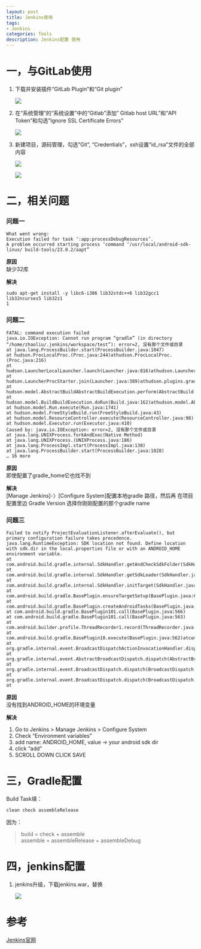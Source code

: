 ```yaml
---
layout: post
title: Jenkins使用
tags:
- Jenkins
categories: Tools
description: Jenkins配置 使用
---
```


# 一，与GitLab使用

 1. 下载并安装插件“GitLab Plugin”和“Git plugin”    
  
	![](http://ww3.sinaimg.cn/mw690/5ecfffbajw1f6e9kjmun5j20nm0dlwff.jpg)

2. 在“系统管理”的“系统设置”中的“Gitlab”添加” Gitlab host URL”和“API Token”和勾选”Ignore SSL Certificate Errors” 

	![](http://ww4.sinaimg.cn/mw690/5ecfffbajw1f6e9kiqa76j20nm0e5t9t.jpg)

3. 新建项目，源码管理，勾选”Git”, “Credentials”，ssh设置“id_rsa”文件的全部内容 

	![](http://ww1.sinaimg.cn/mw690/5ecfffbajw1f6e9khtu59j20nm0fuq4j.jpg)
 
	![](http://ww3.sinaimg.cn/mw690/5ecfffbajw1f6e9kgvapcj20nm0f2jtv.jpg)

# 二，相关问题

### 问题一

	What went wrong: 
	Execution failed for task ‘:app:processDebugResources’. 
	A problem occurred starting process ‘command ‘/usr/local/android-sdk-linux/	build-tools/23.0.2/aapt”

__原因__  
缺少32库

__解决__

```
sudo apt-get install -y libc6-i386 lib32stdc++6 lib32gcc1 lib32ncurses5 lib32z1  
1
```

### 问题二

```
FATAL: command execution failed 
java.io.IOException: Cannot run program “gradle” (in directory “/home/zhaoliu/.jenkins/workspace/test”): error=2, 没有那个文件或目录 
at java.lang.ProcessBuilder.start(ProcessBuilder.java:1047) 
at hudson.ProcLocalProc.(Proc.java:244)athudson.ProcLocalProc.(Proc.java:216) 
at hudson.LauncherLocalLauncher.launch(Launcher.java:816)athudson.LauncherProcStarter.start(Launcher.java:382) 
at hudson.LauncherProcStarter.join(Launcher.java:389)athudson.plugins.gradle.Gradle.performTask(Gradle.java:262)athudson.plugins.gradle.Gradle.perform(Gradle.java:116)athudson.tasks.BuildStepMonitor1.perform(BuildStepMonitor.java:20) 
at hudson.model.AbstractBuildAbstractBuildExecution.perform(AbstractBuild.java:785)athudson.model.BuildBuildExecution.build(Build.java:205) 
at hudson.model.BuildBuildExecution.doRun(Build.java:162)athudson.model.AbstractBuildAbstractBuildExecution.run(AbstractBuild.java:537) 
at hudson.model.Run.execute(Run.java:1741) 
at hudson.model.FreeStyleBuild.run(FreeStyleBuild.java:43) 
at hudson.model.ResourceController.execute(ResourceController.java:98) 
at hudson.model.Executor.run(Executor.java:410) 
Caused by: java.io.IOException: error=2, 没有那个文件或目录 
at java.lang.UNIXProcess.forkAndExec(Native Method) 
at java.lang.UNIXProcess.(UNIXProcess.java:186) 
at java.lang.ProcessImpl.start(ProcessImpl.java:130) 
at java.lang.ProcessBuilder.start(ProcessBuilder.java:1028) 
… 16 more
```

__原因__   
即使配置了gradle_home它也找不到

__解决__   
[Manage Jenkins]-〉[Configure System]配置本地gradle 路径，然后再 在项目配置里边 Gradle Version 选择你刚刚配置的那个gradle name

### 问题三

```
Failed to notify ProjectEvaluationListener.afterEvaluate(), but primary configuration failure takes precedence. 
java.lang.RuntimeException: SDK location not found. Define location with sdk.dir in the local.properties file or with an ANDROID_HOME environment variable. 
at com.android.build.gradle.internal.SdkHandler.getAndCheckSdkFolder(SdkHandler.java:140) 
at com.android.build.gradle.internal.SdkHandler.getSdkLoader(SdkHandler.java:150) 
at com.android.build.gradle.internal.SdkHandler.initTarget(SdkHandler.java:118) 
at com.android.build.gradle.BasePlugin.ensureTargetSetup(BasePlugin.java:674) 
at com.android.build.gradle.BasePlugin.createAndroidTasks(BasePlugin.java:611) 
at com.android.build.gradle.BasePlugin101.call(BasePlugin.java:566) 
at com.android.build.gradle.BasePlugin101.call(BasePlugin.java:563) 
at com.android.builder.profile.ThreadRecorder1.record(ThreadRecorder.java:55)atcom.android.builder.profile.ThreadRecorder1.record(ThreadRecorder.java:47) 
at com.android.build.gradle.BasePlugin10.execute(BasePlugin.java:562)atcom.android.build.gradle.BasePlugin10.execute(BasePlugin.java:559) 
at org.gradle.internal.event.BroadcastDispatchActionInvocationHandler.dispatch(BroadcastDispatch.java:93)atorg.gradle.internal.event.BroadcastDispatchActionInvocationHandler.dispatch(BroadcastDispatch.java:82) 
at org.gradle.internal.event.AbstractBroadcastDispatch.dispatch(AbstractBroadcastDispatch.java:44) 
at org.gradle.internal.event.BroadcastDispatch.dispatch(BroadcastDispatch.java:79) 
at org.gradle.internal.event.BroadcastDispatch.dispatch(BroadcastDispatch.java:30) 
at
```

__原因__   
没有找到ANDROID_HOME的环境变量

__解决__   

1. Go to Jenkins > Manage Jenkins > Configure System 
2. Check “Environment variables” 
3. add name: ANDROID_HOME, value -> your android sdk dir 
4. click “add” 
5. SCROLL DOWN CLICK SAVE

# 三，Gradle配置

Build Task填：

```
clean check assembleRelease
```

因为：
> build = check + assemble   
assemble = assembleRelease + assembleDebug

# 四，jenkins配置

1. jenkins升级，下载jenkins.war，替换

	![](http://ww1.sinaimg.cn/mw690/5ecfffbajw1f6e9kkqt11j20nm0dd771.jpg)
 
 

# 参考
[Jenkins官网](https://jenkins.io/index.html)
